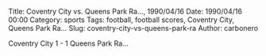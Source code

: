 Title: Coventry City vs. Queens Park Ra…, 1990/04/16
Date: 1990/04/16 00:00
Category: sports
Tags: football, football scores, Coventry City, Queens Park Ra…
Slug: coventry-city-vs-queens-park-ra
Author: carbonero


Coventry City 1 - 1 Queens Park Ra…

